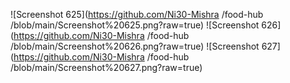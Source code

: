 ![Screenshot 625](https://github.com/Ni30-Mishra
/food-hub
/blob/main/Screenshot%20625.png?raw=true)
![Screenshot 626](https://github.com/Ni30-Mishra
/food-hub
/blob/main/Screenshot%20626.png?raw=true)
![Screenshot 627](https://github.com/Ni30-Mishra
/food-hub
/blob/main/Screenshot%20627.png?raw=true)
